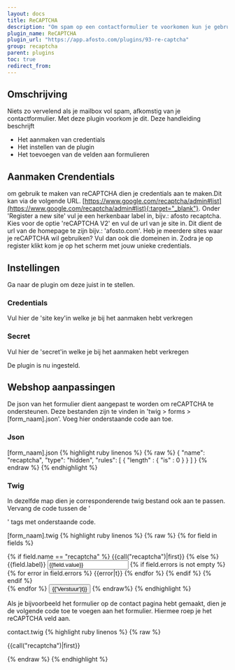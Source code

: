 ```yaml
---
layout: docs
title: ReCAPTCHA
description: "Om spam op een contactformulier te voorkomen kun je gebruik maken van reCAPTCHA."
plugin_name: ReCAPTCHA
plugin_url: "https://app.afosto.com/plugins/93-re-captcha"
group: recaptcha
parent: plugins
toc: true
redirect_from:
---
```


## Omschrijving
Niets zo vervelend als je mailbox vol spam, afkomstig van je contactformulier. Met deze plugin voorkom je dit. Deze handleiding beschrijft
* Het aanmaken van credentials
* Het instellen van de plugin
* Het toevoegen van de velden aan formulieren
## Aanmaken Crendentials
om gebruik te maken van reCAPTCHA dien je credentials aan te maken.Dit kan via de volgende URL. [https://www.google.com/recaptcha/admin#list](https://www.google.com/recaptcha/admin#list){:target="_blank"}.
Onder 'Register a new site' vul je een herkenbaar label in, bijv.: afosto recaptcha.
Kies voor de optie 'reCAPTCHA V2' en vul de url van je site in. Dit dient de url van de homepage te zijn bijv.: 'afosto.com'. Heb je meerdere sites waar je reCAPTCHA wil gebruiken? Vul dan ook die domeinen in.
Zodra je op register klikt kom je op het scherm met jouw unieke credentials.
## Instellingen
Ga naar de plugin om deze juist in te stellen. 
### Credentials
Vul hier de 'site key'in welke je bij het aanmaken hebt verkregen
### Secret
Vul hier de 'secret'in welke je bij het aanmaken hebt verkregen

De plugin is nu ingesteld.

## Webshop aanpassingen

De json van het formulier dient aangepast te worden om reCAPTCHA te ondersteunen. Deze bestanden zijn te vinden in 'twig > forms > [form_naam].json'. Voeg hier onderstaande code aan toe.

### Json
[form_naam].json
{% highlight ruby linenos %}
{% raw %}
        {
            "name": "recaptcha",
            "type": "hidden",
            "rules": [
                    {
                        "length" : {
                            "is" : 0
                        }
                    }
            ]
        }
{% endraw %}
{% endhighlight %}

### Twig
In dezelfde map dien je corresponderende twig bestand ook aan te passen. Vervang de code tussen de '<form>' tags met onderstaande code.

[form_naam].twig
{% highlight ruby linenos %}
{% raw %}
 {% for field in fields %}
     <div class="form-group">
         {% if field.name == "recaptcha" %}
             {{call("recaptcha")|first}}
         {% else %}
             <label for="{{field.name}}-{{loop.index}}">
                 {{field.label}}
             </label>
             <input type="{{field.type}}" value="{{field.value}}" id="{{field.name}}-{{loop.index}}" name="{{field.name}}" class="form-control">
             {% if field.errors is not empty %}
                 {% for error in field.errors %}
                     {{error|t}}
                 {% endfor %}
             {% endif %}
         {% endif %}
     </div>
 {% endfor %}
 <button type="submit" class="btn btn-success">
     {{'Verstuur'|t}}
 </button>
 {% endraw%}
{% endhighlight %}

Als je bijvoorbeeld het formulier op de contact pagina hebt gemaakt, dien je de volgende code toe te voegen aan het formulier. Hiermee roep je het reCAPTCHA veld aan.

contact.twig
{% highlight ruby linenos %}
{% raw %}
	
 {{call("recaptcha")|first}}

{% endraw %}
{% endhighlight %}